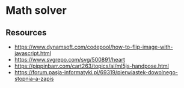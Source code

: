 # Math solver

## Resources

- https://www.dynamsoft.com/codepool/how-to-flip-image-with-javascript.html
- https://www.svgrepo.com/svg/500891/heart
- https://pippinbarr.com/cart263/topics/ai/ml5js-handpose.html
- https://forum.pasja-informatyki.pl/69319/pierwiastek-dowolnego-stopnia-a-zapis
